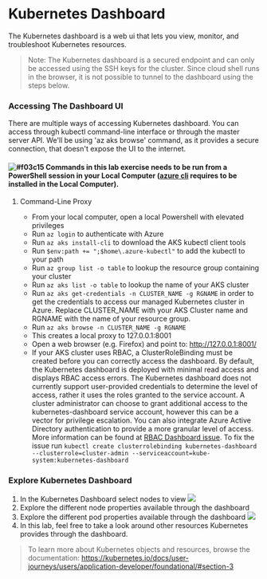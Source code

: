 # Kubernetes Dashboard

The Kubernetes dashboard is a web ui that lets you view, monitor, and troubleshoot Kubernetes resources. 

> Note: The Kubernetes dashboard is a secured endpoint and can only be accessed using the SSH keys for the cluster. Since cloud shell runs in the browser, it is not possible to tunnel to the dashboard using the steps below.

### Accessing The Dashboard UI

There are multiple ways of accessing Kubernetes dashboard. You can access through kubectl command-line interface or through the master server API. We'll be using 'az aks browse' command, as it provides a secure connection, that doesn't expose the UI to the internet.

#### ![#f03c15](https://placehold.it/15/f03c15/000000?text=+) Commands in this lab exercise needs to be run from a PowerShell session in your Local Computer ([azure cli](https://docs.microsoft.com/en-us/cli/azure/install-azure-cli-windows?view=azure-cli-latest) requires to be installed in the Local Computer).

1. Command-Line Proxy

    * From your local computer, open a local Powershell with elevated privileges
    * Run ```az login``` to authenticate with Azure
    * Run ```az aks install-cli``` to download the AKS kubectl client tools
    * Run ```$env:path += ";$home\.azure-kubectl"``` to add the kubectl to your path
    * Run ```az group list -o table``` to lookup the resource group containing your cluster
    * Run ```az aks list -o table``` to lookup the name of your AKS cluster
    * Run ```az aks get-credentials -n CLUSTER_NAME -g RGNAME``` in order to get the credentials to access our managed Kubernetes cluster in Azure. Replace CLUSTER_NAME with your AKS Cluster name and RGNAME with the name of your resource group.
    * Run ```az aks browse -n CLUSTER_NAME -g RGNAME```
    * This creates a local proxy to 127.0.0.1:8001
    * Open a web browser (e.g. Firefox) and point to: <http://127.0.0.1:8001/>
    * If your AKS cluster uses RBAC, a ClusterRoleBinding must be created before you can correctly access the dashboard. By default, the Kubernetes dashboard is deployed with minimal read access and displays RBAC access errors. The Kubernetes dashboard does not currently support user-provided credentials to determine the level of access, rather it uses the roles granted to the service account. A cluster administrator can choose to grant additional access to the kubernetes-dashboard service account, however this can be a vector for privilege escalation. You can also integrate Azure Active Directory authentication to provide a more granular level of access. More information can be found at [RBAC Dashboard issue](https://docs.microsoft.com/en-us/azure/aks/kubernetes-dashboard#for-rbac-enabled-clusters). To fix the issue run ```kubectl create clusterrolebinding kubernetes-dashboard --clusterrole=cluster-admin --serviceaccount=kube-system:kubernetes-dashboard```

### Explore Kubernetes Dashboard

1. In the Kubernetes Dashboard select nodes to view
![](img/ui_nodes.png)
2. Explore the different node properties available through the dashboard
3. Explore the different pod properties available through the dashboard ![](img/ui_pods.png)
4. In this lab, feel free to take a look around other resources Kubernetes provides through the dashboard.

> To learn more about Kubernetes objects and resources, browse the documentation: <https://kubernetes.io/docs/user-journeys/users/application-developer/foundational/#section-3>
